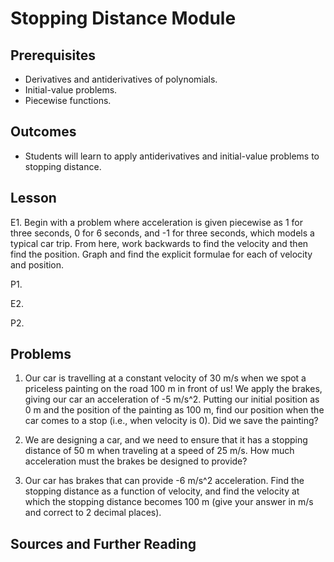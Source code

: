# Stopping Distance Module

## Prerequisites

- Derivatives and antiderivatives of polynomials.
- Initial-value problems.
- Piecewise functions.

## Outcomes

- Students will learn to apply antiderivatives and initial-value problems to stopping distance.

## Lesson

E1. Begin with a problem where acceleration is given piecewise as 1 for three seconds, 0 for 6 seconds, and -1 for three seconds, which models a typical car trip. From here, work backwards to find the velocity and then find the position. Graph and find the explicit formulae for each of velocity and position.

P1.

E2.

P2.

## Problems

1. Our car is travelling at a constant velocity of 30 m/s when we spot a priceless painting on the road 100 m in front of us! We apply the brakes, giving our car an acceleration of -5 m/s^2. Putting our initial position as 0 m and the position of the painting as 100 m, find our position when the car comes to a stop (i.e., when velocity is 0). Did we save the painting?

2. We are designing a car, and we need to ensure that it has a stopping distance of 50 m when traveling at a speed of 25 m/s. How much acceleration must the brakes be designed to provide?

3. Our car has brakes that can provide -6 m/s^2 acceleration. Find the stopping distance as a function of velocity, and find the velocity at which the stopping distance becomes 100 m (give your answer in m/s and correct to 2 decimal places).

## Sources and Further Reading
